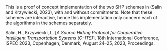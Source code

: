 This is a proof of concept implementation of the two SHP schemes in (Salin and Krzywiecki, 2023), with and without commitments. Note that these schemes are interactive, hence this implementation only concern each of the algorithms in the schemes separately.

Salin, H., Krzywiecki, L. [*A Source Hiding Protocol for Cooperative Intelligent Transportation Systems (C-ITS)*]. 18th International Conference, ISPEC 2023, Copenhagen, Denmark, August 24–25, 2023, Proceedings.
